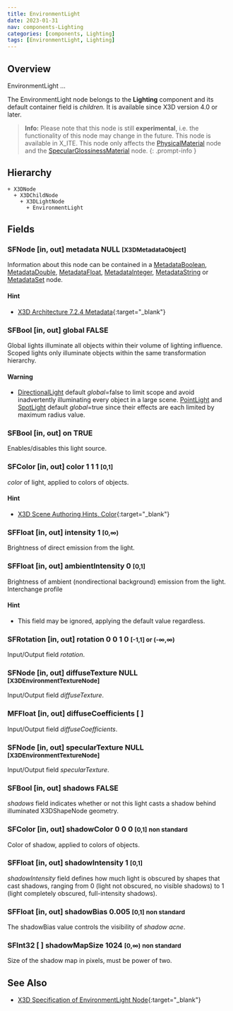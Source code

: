 ```yaml
---
title: EnvironmentLight
date: 2023-01-31
nav: components-Lighting
categories: [components, Lighting]
tags: [EnvironmentLight, Lighting]
---
```

<style>
.post h3 {
   word-spacing: 0.2em;
}
</style>

## Overview

EnvironmentLight ...

The EnvironmentLight node belongs to the **Lighting** component and its default container field is *children.* It is available since X3D version 4.0 or later.

>**Info:** Please note that this node is still **experimental**, i.e. the functionality of this node may change in the future. This node is available in X_ITE. This node only affects the [PhysicalMaterial](../../shape/physicalmaterial/) node and the [SpecularGlossinessMaterial](../specularglossinessmaterial/) node.
{: .prompt-info }

## Hierarchy

```
+ X3DNode
  + X3DChildNode
    + X3DLightNode
      + EnvironmentLight
```

## Fields

### SFNode [in, out] **metadata** NULL <small>[X3DMetadataObject]</small>

Information about this node can be contained in a [MetadataBoolean](/x_ite/components/core/metadataboolean/), [MetadataDouble](/x_ite/components/core/metadatadouble/), [MetadataFloat](/x_ite/components/core/metadatafloat/), [MetadataInteger](/x_ite/components/core/metadatainteger/), [MetadataString](/x_ite/components/core/metadatastring/) or [MetadataSet](/x_ite/components/core/metadataset/) node.

#### Hint

- [X3D Architecture 7.2.4 Metadata](https://www.web3d.org/specifications/X3Dv4/ISO-IEC19775-1v4-IS//Part01/components/core.html#Metadata){:target="_blank"}

### SFBool [in, out] **global** FALSE

Global lights illuminate all objects within their volume of lighting influence. Scoped lights only illuminate objects within the same transformation hierarchy.

#### Warning

- [DirectionalLight](/x_ite/components/lighting/directionallight/) default *global*=false to limit scope and avoid inadvertently illuminating every object in a large scene. [PointLight](/x_ite/components/lighting/pointlight/) and [SpotLight](/x_ite/components/lighting/spotlight/) default *global*=true since their effects are each limited by maximum radius value.

### SFBool [in, out] **on** TRUE

Enables/disables this light source.

### SFColor [in, out] **color** 1 1 1 <small>[0,1]</small>

*color* of light, applied to colors of objects.

#### Hint

- [X3D Scene Authoring Hints, Color](https://www.web3d.org/x3d/content/examples/X3dSceneAuthoringHints.html#Color){:target="_blank"}

### SFFloat [in, out] **intensity** 1 <small>[0,∞)</small>

Brightness of direct emission from the light.

### SFFloat [in, out] **ambientIntensity** 0 <small>[0,1]</small>

Brightness of ambient (nondirectional background) emission from the light. Interchange profile

#### Hint

- This field may be ignored, applying the default value regardless.

### SFRotation [in, out] **rotation** 0 0 1 0 <small>[-1,1] or (-∞,∞)</small>

Input/Output field *rotation*.

### SFNode [in, out] **diffuseTexture** NULL <small>[X3DEnvironmentTextureNode]</small>

Input/Output field *diffuseTexture*.

### MFFloat [in, out] **diffuseCoefficients** [ ]

Input/Output field *diffuseCoefficients*.

### SFNode [in, out] **specularTexture** NULL <small>[X3DEnvironmentTextureNode]</small>

Input/Output field *specularTexture*.

### SFBool [in, out] **shadows** FALSE

*shadows* field indicates whether or not this light casts a shadow behind illuminated X3DShapeNode geometry.

### SFColor [in, out] **shadowColor** 0 0 0 <small>[0,1]</small> <small class="yellow">non standard</small>

Color of shadow, applied to colors of objects.

### SFFloat [in, out] **shadowIntensity** 1 <small>[0,1]</small>

*shadowIntensity* field defines how much light is obscured by shapes that cast shadows, ranging from 0 (light not obscured, no visible shadows) to 1 (light completely obscured, full-intensity shadows).

### SFFloat [in, out] **shadowBias** 0.005 <small>[0,1]</small> <small class="yellow">non standard</small>

The shadowBias value controls the visibility of *shadow acne*.

### SFInt32 [ ] **shadowMapSize** 1024 <small>[0,∞)</small> <small class="yellow">non standard</small>

Size of the shadow map in pixels, must be power of two.

## See Also

- [X3D Specification of EnvironmentLight Node](https://www.web3d.org/documents/specifications/19775-1/V4.0/Part01/components/lighting.html#EnvironmentLight){:target="_blank"}
